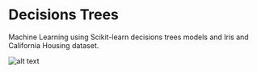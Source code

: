 # Decisions Trees

Machine Learning using Scikit-learn decisions trees models and Iris and California Housing dataset.

![alt text](https://i.ibb.co/N6mfRdP/trees.jpg)

